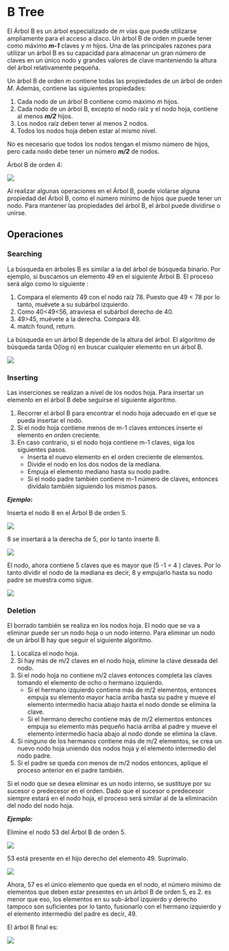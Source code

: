 # B Tree

El Árbol B es un árbol especializado de *m* vías que puede utilizarse ampliamente para el acceso a disco. Un árbol B de orden *m* puede tener como máximo ***m-1*** claves y *m* hijos. Una de las principales razones para utilizar un árbol B es su capacidad para almacenar un gran número de claves en un único nodo y grandes valores de clave manteniendo la altura del árbol relativamente pequeña.

Un árbol B de orden *m* contiene todas las propiedades de un árbol de orden *M*. Además, contiene las siguientes propiedades:

1. Cada nodo de un árbol B contiene como máximo *m* hijos.
2. Cada nodo de un árbol B, excepto el nodo raíz y el nodo hoja, contiene al menos ***m/2*** hijos.
3. Los nodos raíz deben tener al menos 2 nodos.
4. Todos los nodos hoja deben estar al mismo nivel.

No es necesario que todos los nodos tengan el mismo número de hijos, pero cada nodo debe tener un número ***m/2*** de nodos.

Árbol B de orden 4:

![](https://external-content.duckduckgo.com/iu/?u=https%3A%2F%2Fmedia.geeksforgeeks.org%2Fwp-content%2Fuploads%2F20200506235136%2Foutput253.png&f=1&nofb=1&ipt=7a5384c4b08115f62723bb417388c38e77905af7c862d66d179d1355740317ae&ipo=images)

Al realizar algunas operaciones en el Árbol B, puede violarse alguna propiedad del Árbol B, como el número mínimo de hijos que puede tener un nodo. Para mantener las propiedades del árbol B, el árbol puede dividirse o unirse.

## Operaciones

### Searching

La búsqueda en árboles B es similar a la del árbol de búsqueda binario. Por ejemplo, si buscamos un elemento 49 en el siguiente Árbol B. El proceso será algo como lo siguiente :

1. Compara el elemento 49 con el nodo raíz 78. Puesto que 49 < 78 por lo tanto, muévete a su subárbol izquierdo.
2. Como 40<49<56, atraviesa el subárbol derecho de 40.
3. 49>45, muévete a la derecha. Compara 49.
4. match found, return.

La búsqueda en un árbol B depende de la altura del árbol. El algoritmo de búsqueda tarda O(log n) en buscar cualquier elemento en un árbol B.

![](https://static.javatpoint.com/ds/images/b-tree-searching.png)

### Inserting

Las inserciones se realizan a nivel de los nodos hoja. Para insertar un elemento en el árbol B debe seguirse el siguiente algoritmo.

1. Recorrer el árbol B para encontrar el nodo hoja adecuado en el que se pueda insertar el nodo.
2. Si el nodo hoja contiene menos de m-1 claves entonces inserte el elemento en orden creciente.
3. En caso contrario, si el nodo hoja contiene m-1 claves, siga los siguientes pasos.
    - Inserta el nuevo elemento en el orden creciente de elementos.
    - Divide el nodo en los dos nodos de la mediana.
    - Empuja el elemento mediano hasta su nodo padre.
    - Si el nodo padre también contiene m-1 número de claves, entonces divídalo también siguiendo los mismos pasos.

***Ejemplo:***

Inserta el nodo 8 en el Árbol B de orden 5.

![](https://static.javatpoint.com/ds/images/b-tree-inserting.png)

8 se insertará a la derecha de 5, por lo tanto inserte 8.

![](https://static.javatpoint.com/ds/images/b-tree-inserting2.png)

El nodo, ahora contiene 5 claves que es mayor que (5 -1 = 4 ) claves. Por lo tanto dividir el nodo de la mediana es decir, 8 y empujarlo hasta su nodo padre se muestra como sigue.

![](https://static.javatpoint.com/ds/images/b-tree-inserting3.png)

### Deletion

El borrado también se realiza en los nodos hoja. El nodo que se va a eliminar puede ser un nodo hoja o un nodo interno. Para eliminar un nodo de un árbol B hay que seguir el siguiente algoritmo.

1. Localiza el nodo hoja.
2. Si hay más de m/2 claves en el nodo hoja, elimine la clave deseada del nodo.
3. Si el nodo hoja no contiene m/2 claves entonces completa las claves tomando el elemento de ocho o hermano izquierdo.
    - Si el hermano izquierdo contiene más de m/2 elementos, entonces empuja su elemento mayor hacia arriba hasta su padre y mueve el elemento intermedio hacia abajo hasta el nodo donde se elimina la clave.
    - Si el hermano derecho contiene más de m/2 elementos entonces empuja su elemento más pequeño hacia arriba al padre y mueve el elemento intermedio hacia abajo al nodo donde se elimina la clave.
4. Si ninguno de los hermanos contiene más de m/2 elementos, se crea un nuevo nodo hoja uniendo dos nodos hoja y el elemento intermedio del nodo padre.
5. Si el padre se queda con menos de m/2 nodos entonces, aplique el proceso anterior en el padre también.

Si el nodo que se desea eliminar es un nodo interno, se sustituye por su sucesor o predecesor en el orden. Dado que el sucesor o predecesor siempre estará en el nodo hoja, el proceso será similar al de la eliminación del nodo del nodo hoja.

***Ejemplo:***

Elimine el nodo 53 del Árbol B de orden 5.

![](https://static.javatpoint.com/ds/images/b-tree-deletion.png)

53 está presente en el hijo derecho del elemento 49. Suprímalo.

![](https://static.javatpoint.com/ds/images/b-tree-deletion2.png)

Ahora, 57 es el único elemento que queda en el nodo, el número mínimo de elementos que deben estar presentes en un árbol B de orden 5, es 2. es menor que eso, los elementos en su sub-árbol izquierdo y derecho tampoco son suficientes por lo tanto, fusionarlo con el hermano izquierdo y el elemento intermedio del padre es decir, 49.

El árbol B final es:

![](https://static.javatpoint.com/ds/images/b-tree-deletion3.png)

